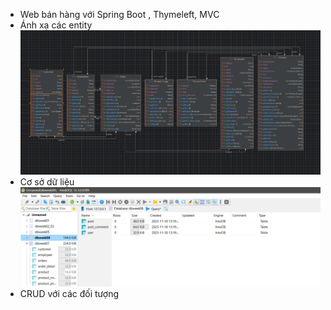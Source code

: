 - Web bán hàng với Spring Boot , Thymeleft, MVC
- Ánh xạ các entity
  ![img.png](img%2Fimg.png)
- Cơ sở dữ liệu
  ![img_1.png](img%2Fimg_1.png)
- CRUD với các đối tượng